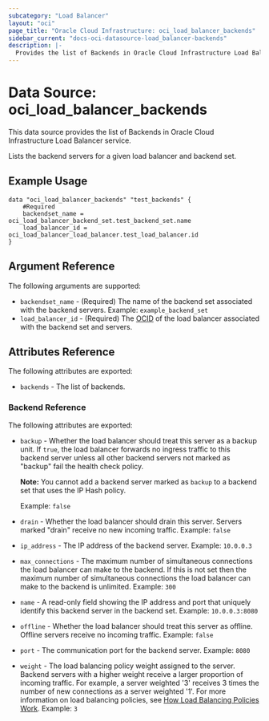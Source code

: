 ```yaml
---
subcategory: "Load Balancer"
layout: "oci"
page_title: "Oracle Cloud Infrastructure: oci_load_balancer_backends"
sidebar_current: "docs-oci-datasource-load_balancer-backends"
description: |-
  Provides the list of Backends in Oracle Cloud Infrastructure Load Balancer service
---
```


# Data Source: oci_load_balancer_backends
This data source provides the list of Backends in Oracle Cloud Infrastructure Load Balancer service.

Lists the backend servers for a given load balancer and backend set.

## Example Usage

```hcl
data "oci_load_balancer_backends" "test_backends" {
	#Required
	backendset_name = oci_load_balancer_backend_set.test_backend_set.name
	load_balancer_id = oci_load_balancer_load_balancer.test_load_balancer.id
}
```

## Argument Reference

The following arguments are supported:

* `backendset_name` - (Required) The name of the backend set associated with the backend servers.  Example: `example_backend_set` 
* `load_balancer_id` - (Required) The [OCID](https://docs.cloud.oracle.com/iaas/Content/General/Concepts/identifiers.htm) of the load balancer associated with the backend set and servers.


## Attributes Reference

The following attributes are exported:

* `backends` - The list of backends.

### Backend Reference

The following attributes are exported:

* `backup` - Whether the load balancer should treat this server as a backup unit. If `true`, the load balancer forwards no ingress traffic to this backend server unless all other backend servers not marked as "backup" fail the health check policy.

	**Note:** You cannot add a backend server marked as `backup` to a backend set that uses the IP Hash policy.

	Example: `false` 
* `drain` - Whether the load balancer should drain this server. Servers marked "drain" receive no new incoming traffic.  Example: `false` 
* `ip_address` - The IP address of the backend server.  Example: `10.0.0.3` 
* `max_connections` - The maximum number of simultaneous connections the load balancer can make to the backend. If this is not set then the maximum number of simultaneous connections the load balancer can make to the backend is unlimited.  Example: `300` 
* `name` - A read-only field showing the IP address and port that uniquely identify this backend server in the backend set.  Example: `10.0.0.3:8080` 
* `offline` - Whether the load balancer should treat this server as offline. Offline servers receive no incoming traffic.  Example: `false` 
* `port` - The communication port for the backend server.  Example: `8080` 
* `weight` - The load balancing policy weight assigned to the server. Backend servers with a higher weight receive a larger proportion of incoming traffic. For example, a server weighted '3' receives 3 times the number of new connections as a server weighted '1'. For more information on load balancing policies, see [How Load Balancing Policies Work](https://docs.cloud.oracle.com/iaas/Content/Balance/Reference/lbpolicies.htm).  Example: `3` 

